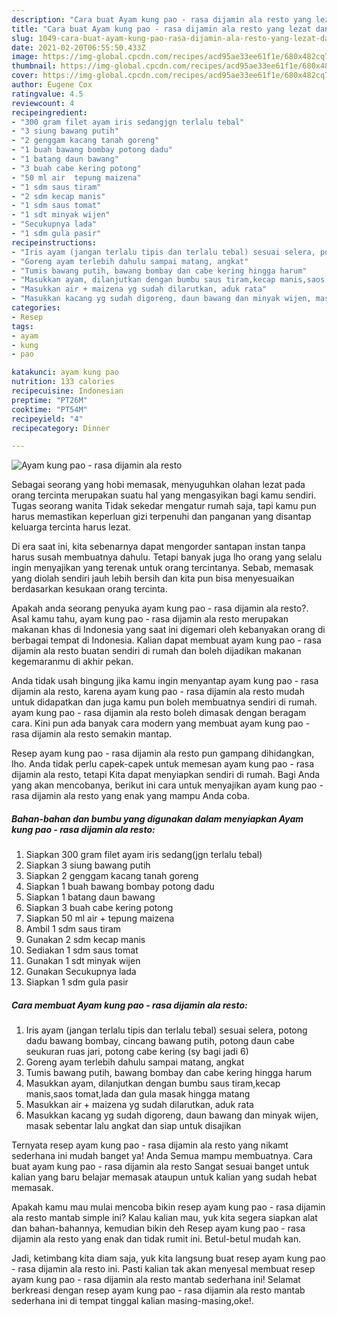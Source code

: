 ```yaml
---
description: "Cara buat Ayam kung pao - rasa dijamin ala resto yang lezat dan Mudah Dibuat"
title: "Cara buat Ayam kung pao - rasa dijamin ala resto yang lezat dan Mudah Dibuat"
slug: 1049-cara-buat-ayam-kung-pao-rasa-dijamin-ala-resto-yang-lezat-dan-mudah-dibuat
date: 2021-02-20T06:55:50.433Z
image: https://img-global.cpcdn.com/recipes/acd95ae33ee61f1e/680x482cq70/ayam-kung-pao-rasa-dijamin-ala-resto-foto-resep-utama.jpg
thumbnail: https://img-global.cpcdn.com/recipes/acd95ae33ee61f1e/680x482cq70/ayam-kung-pao-rasa-dijamin-ala-resto-foto-resep-utama.jpg
cover: https://img-global.cpcdn.com/recipes/acd95ae33ee61f1e/680x482cq70/ayam-kung-pao-rasa-dijamin-ala-resto-foto-resep-utama.jpg
author: Eugene Cox
ratingvalue: 4.5
reviewcount: 4
recipeingredient:
- "300 gram filet ayam iris sedangjgn terlalu tebal"
- "3 siung bawang putih"
- "2 genggam kacang tanah goreng"
- "1 buah bawang bombay potong dadu"
- "1 batang daun bawang"
- "3 buah cabe kering potong"
- "50 ml air  tepung maizena"
- "1 sdm saus tiram"
- "2 sdm kecap manis"
- "1 sdm saus tomat"
- "1 sdt minyak wijen"
- "Secukupnya lada"
- "1 sdm gula pasir"
recipeinstructions:
- "Iris ayam (jangan terlalu tipis dan terlalu tebal) sesuai selera, potong dadu bawang bombay, cincang bawang putih, potong daun cabe seukuran ruas jari, potong cabe kering (sy bagi jadi 6)"
- "Goreng ayam terlebih dahulu sampai matang, angkat"
- "Tumis bawang putih, bawang bombay dan cabe kering hingga harum"
- "Masukkan ayam, dilanjutkan dengan bumbu saus tiram,kecap manis,saos tomat,lada dan gula masak hingga matang"
- "Masukkan air + maizena yg sudah dilarutkan, aduk rata"
- "Masukkan kacang yg sudah digoreng, daun bawang dan minyak wijen, masak sebentar lalu angkat dan siap untuk disajikan"
categories:
- Resep
tags:
- ayam
- kung
- pao

katakunci: ayam kung pao 
nutrition: 133 calories
recipecuisine: Indonesian
preptime: "PT26M"
cooktime: "PT54M"
recipeyield: "4"
recipecategory: Dinner

---
```



![Ayam kung pao - rasa dijamin ala resto](https://img-global.cpcdn.com/recipes/acd95ae33ee61f1e/680x482cq70/ayam-kung-pao-rasa-dijamin-ala-resto-foto-resep-utama.jpg)

Sebagai seorang yang hobi memasak, menyuguhkan olahan lezat pada orang tercinta merupakan suatu hal yang mengasyikan bagi kamu sendiri. Tugas seorang  wanita Tidak sekedar mengatur rumah saja, tapi kamu pun harus memastikan keperluan gizi terpenuhi dan panganan yang disantap keluarga tercinta harus lezat.

Di era  saat ini, kita sebenarnya dapat mengorder santapan instan tanpa harus susah membuatnya dahulu. Tetapi banyak juga lho orang yang selalu ingin menyajikan yang terenak untuk orang tercintanya. Sebab, memasak yang diolah sendiri jauh lebih bersih dan kita pun bisa menyesuaikan berdasarkan kesukaan orang tercinta. 



Apakah anda seorang penyuka ayam kung pao - rasa dijamin ala resto?. Asal kamu tahu, ayam kung pao - rasa dijamin ala resto merupakan makanan khas di Indonesia yang saat ini digemari oleh kebanyakan orang di berbagai tempat di Indonesia. Kalian dapat membuat ayam kung pao - rasa dijamin ala resto buatan sendiri di rumah dan boleh dijadikan makanan kegemaranmu di akhir pekan.

Anda tidak usah bingung jika kamu ingin menyantap ayam kung pao - rasa dijamin ala resto, karena ayam kung pao - rasa dijamin ala resto mudah untuk didapatkan dan juga kamu pun boleh membuatnya sendiri di rumah. ayam kung pao - rasa dijamin ala resto boleh dimasak dengan beragam cara. Kini pun ada banyak cara modern yang membuat ayam kung pao - rasa dijamin ala resto semakin mantap.

Resep ayam kung pao - rasa dijamin ala resto pun gampang dihidangkan, lho. Anda tidak perlu capek-capek untuk memesan ayam kung pao - rasa dijamin ala resto, tetapi Kita dapat menyiapkan sendiri di rumah. Bagi Anda yang akan mencobanya, berikut ini cara untuk menyajikan ayam kung pao - rasa dijamin ala resto yang enak yang mampu Anda coba.

<!--inarticleads1-->

##### Bahan-bahan dan bumbu yang digunakan dalam menyiapkan Ayam kung pao - rasa dijamin ala resto:

1. Siapkan 300 gram filet ayam iris sedang(jgn terlalu tebal)
1. Siapkan 3 siung bawang putih
1. Siapkan 2 genggam kacang tanah goreng
1. Siapkan 1 buah bawang bombay potong dadu
1. Siapkan 1 batang daun bawang
1. Siapkan 3 buah cabe kering potong
1. Siapkan 50 ml air + tepung maizena
1. Ambil 1 sdm saus tiram
1. Gunakan 2 sdm kecap manis
1. Sediakan 1 sdm saus tomat
1. Gunakan 1 sdt minyak wijen
1. Gunakan Secukupnya lada
1. Siapkan 1 sdm gula pasir




<!--inarticleads2-->

##### Cara membuat Ayam kung pao - rasa dijamin ala resto:

1. Iris ayam (jangan terlalu tipis dan terlalu tebal) sesuai selera, potong dadu bawang bombay, cincang bawang putih, potong daun cabe seukuran ruas jari, potong cabe kering (sy bagi jadi 6)
1. Goreng ayam terlebih dahulu sampai matang, angkat
1. Tumis bawang putih, bawang bombay dan cabe kering hingga harum
1. Masukkan ayam, dilanjutkan dengan bumbu saus tiram,kecap manis,saos tomat,lada dan gula masak hingga matang
1. Masukkan air + maizena yg sudah dilarutkan, aduk rata
1. Masukkan kacang yg sudah digoreng, daun bawang dan minyak wijen, masak sebentar lalu angkat dan siap untuk disajikan




Ternyata resep ayam kung pao - rasa dijamin ala resto yang nikamt sederhana ini mudah banget ya! Anda Semua mampu membuatnya. Cara buat ayam kung pao - rasa dijamin ala resto Sangat sesuai banget untuk kalian yang baru belajar memasak ataupun untuk kalian yang sudah hebat memasak.

Apakah kamu mau mulai mencoba bikin resep ayam kung pao - rasa dijamin ala resto mantab simple ini? Kalau kalian mau, yuk kita segera siapkan alat dan bahan-bahannya, kemudian bikin deh Resep ayam kung pao - rasa dijamin ala resto yang enak dan tidak rumit ini. Betul-betul mudah kan. 

Jadi, ketimbang kita diam saja, yuk kita langsung buat resep ayam kung pao - rasa dijamin ala resto ini. Pasti kalian tak akan menyesal membuat resep ayam kung pao - rasa dijamin ala resto mantab sederhana ini! Selamat berkreasi dengan resep ayam kung pao - rasa dijamin ala resto mantab sederhana ini di tempat tinggal kalian masing-masing,oke!.

